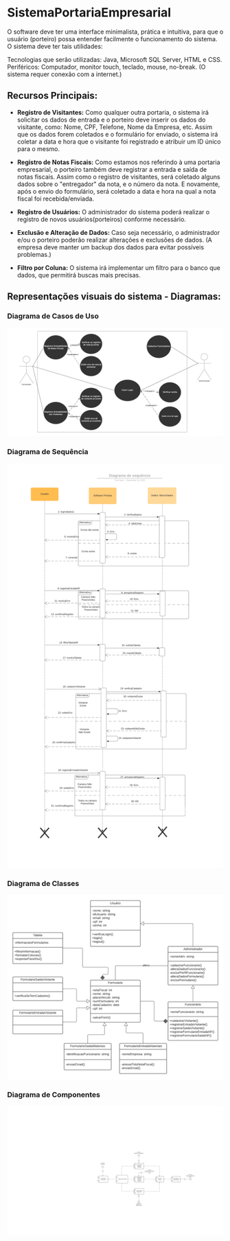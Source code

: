 # SistemaPortariaEmpresarial
O software deve ter uma interface minimalista, prática e intuitiva, para que o usuário (porteiro) possa entender facilmente o funcionamento do sistema. O sistema deve ter tais utilidades:

Tecnologias que serão utilizadas: Java, Microsoft SQL Server, HTML e CSS. 
Periféricos: Computador, monitor touch, teclado, mouse, no-break. (O sistema requer conexão com a internet.)

## Recursos Principais:
- **Registro de Visitantes:** Como qualquer outra portaria, o sistema irá solicitar os dados de entrada e o porteiro deve inserir os dados do visitante, como: Nome, CPF, Telefone, Nome da Empresa, etc. Assim que os dados forem coletados e o formulário for enviado, o sistema irá coletar a data e hora que o visitante foi registrado e atribuir um ID único para o mesmo.

- **Registro de Notas Fiscais:** Como estamos nos referindo à uma portaria empresarial, o porteiro também deve registrar a entrada e saída de notas fiscais. Assim como o registro de visitantes, será coletado alguns dados sobre o "entregador" da nota, e o número da nota.
E novamente, após o envio do formulário, será coletado a data e hora na qual a nota fiscal foi recebida/enviada.

- **Registro de Usuários:** O administrador do sistema poderá realizar o registro de novos usuários(porteiros) conforme necessário.

- **Exclusão e Alteração de Dados:** Caso seja necessário, o administrador e/ou o porteiro poderão realizar alterações e exclusões de dados. (A empresa deve manter um backup dos dados para evitar possíveis problemas.)

- **Filtro por Coluna:** O sistema irá implementar um filtro para o banco que dados, que permitirá buscas mais precisas.


## Representações visuais do sistema - Diagramas:

### Diagrama de Casos de Uso
<img src="/resources/DiagramaCasosDeUso.png">

### Diagrama de Sequência
<img src="/resources/DiagramaSequencia.png">

### Diagrama de Classes
<img src="/resources/DiagramaClasses.png">

### Diagrama de Componentes
<img src="/resources/DiagramaComponentes.png">
